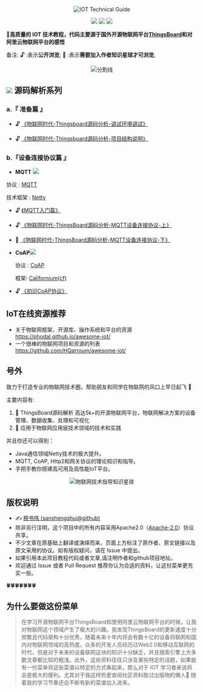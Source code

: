 <p align="center">
    <img src="https://james-1258744956.cos.ap-shanghai.myqcloud.com/IOT%20Technical%20Guide/logo.png" alt="IOT Technical Guide">
</p>
<p align="center">
    <a href="https://travis-ci.org/sanshengshui/IOT-Technical-Guide"><img src="https://travis-ci.org/sanshengshui/IOT-Technical-Guide.svg?branch=master" /></a>
    <a href="https://github.com/sanshengshui/Groza/blob/master/LICENSE"><img src="https://img.shields.io/badge/license-Apache-000000.svg" /></a>
    <a href="https://github.com/sanshengshui/IOT-Technical-Guide/issues"><img src="http://isitmaintained.com/badge/open/dreamans/syncd.svg" /></a>




 **:maple_leaf:高质量的 IOT 技术教程，代码主要源于国外开源物联网平台[ThingsBoard](https://thingsboard.io/)和对阿里云物联网平台的感悟**



备注:  :unlock: :表示**公开浏览**;   :closed_lock_with_key: :表示**需要加入作者知识星球才可浏览**; 


<p align="center">
    <img src="https://james-1258744956.cos.ap-shanghai.myqcloud.com/thingsboard-mqtt-part2/halving_line.jpg" alt="分割线">
</p>
<p align="center">


## ![](https://james-1258744956.cos.ap-shanghai.myqcloud.com/thingsboard-mqtt-part2/thingsboard_logo_blue.png?imageMogr2/thumbnail/!10p) 源码解析系列

### a.『 准备篇 』

- :unlock: [《物联网时代-Thingsboard源码分析-调试环境调试》](https://blog.mushuwei.cn/2018/07/21/%E7%89%A9%E8%81%94%E7%BD%91%E6%97%B6%E4%BB%A3-Thingsboard%E6%BA%90%E7%A0%81%E5%88%86%E6%9E%90-%E8%B0%83%E8%AF%95%E7%8E%AF%E5%A2%83%E6%90%AD%E5%BB%BA/)<br>

- :unlock: [《物联网时代-Thingsboard源码分析-项目结构说明》](https://blog.mushuwei.cn/2018/07/24/%E7%89%A9%E8%81%94%E7%BD%91%E6%97%B6%E4%BB%A3-ThingsBoard%E6%BA%90%E7%A0%81%E5%88%86%E6%9E%90-%E9%A1%B9%E7%9B%AE%E7%BB%93%E6%9E%84%E8%AF%B4%E6%98%8E/)<br>

### b.『设备连接协议篇 』

- **MQTT** ![](https://james-1258744956.cos.ap-shanghai.myqcloud.com/IOT%20Technical%20Guide/MQTT.png)

 协议 :  [MQTT](http://mqtt.org/)

 技术框架 :  [Netty](https://netty.io/)

- :unlock: [《MQTT入门篇》](https://blog.mushuwei.cn/2020/02/05/mqtt入门篇/)<br>

- :unlock: [《物联网时代-ThingsBoard源码分析-MQTT设备连接协议-上》](https://blog.mushuwei.cn/2020/01/24/物联网时代-ThingsBoard源码分析-MQTT设备连接协议-上/)<br>

- :closed_lock_with_key: [《物联网时代-ThingsBoard源码分析-MQTT设备连接协议-下》](https://blog.mushuwei.cn/2020/04/23/物联网时代-ThingsBoard源码分析-MQTT设备连接协议-下/)<br>

  

- **CoAP**![](https://james-1258744956.cos.ap-shanghai.myqcloud.com/IOT%20Technical%20Guide/coap.png)

  协议 :  [CoAP](https://coap.technology/)

  框架: [Californium(cf)](https://www.eclipse.org/californium/)
  
- :unlock: [《初识CoAP协议》](https://blog.mushuwei.cn/2020/04/30/%E5%88%9D%E8%AF%86CoAP%E5%8D%8F%E8%AE%AE/)<br>  


## IoT在线资源推荐

-  关于物联网框架、开源库、操作系统和平台的资源 https://phodal.github.io/awesome-iot/
- 一个很棒的物联网项目和资源的列表  https://github.com/HQarroum/awesome-iot/



## 号外

  致力于打造专业的物联网技术圈，帮助朋友和同学在物联网的风口上早日起飞 🛫️

主要内容有:
1. :loudspeaker: ThingsBoard源码解析
高达5k+的开源物联网平台，物联网解决方案的设备管理、数据收集、处理和可视化
2. :wind_chime: 应用于物联网应用层技术领域的技术和实践

并且你还可以得到：

- Java通信领域Netty技术的极大提升。
- MQTT, CoAP, Http2和网关协议的理论知识和指导。
- 手把手教你搭建高可用及高性能IoT平台。

<p align="center">
    <img src="https://james-1258744956.cos.ap-shanghai.myqcloud.com/thingsboard-mqtt-part2/Knowledge.jpg?imageMogr2/thumbnail/!50p" alt="物联网技术指导知识星球">
</p>
<p align="center">





## 版权说明

- ✍️ [穆书伟 (sanshengshui@github)](https://github.com/sanshengshui)
- 除非另行注明，这个项目中的所有内容采用Apache2.0（[Apache-2.0](http://www.apache.org/licenses/LICENSE-2.0)）协议共享。
- 不少文章在原基础上翻译或演绎而来，页面上方标注了原作者、原文链接以及原文采用的协议。如有版权疑问，请在 Issue 中提出。
- 如果引用本此项目教程代码或者文章,请注明作者和github项目地址。
- 欢迎通过 Issue 或者 Pull Request 推荐你认为合适的资料，让这份菜单更充实一些。

:four_leaf_clover::four_leaf_clover::four_leaf_clover::four_leaf_clover::four_leaf_clover::four_leaf_clover::four_leaf_clover:

## 为什么要做这份菜单

> 在学习开源物联网平台ThingsBoard和使用阿里云物联网平台的时候，让我对物联网这个领域产生了极大的兴趣。我发现ThingsBoard的更新速度十分频繁且代码架构十分优秀，随着未来十年内将会有数十亿的设备将联网和国内对物联网领域的高热度。众多的开发人员经历过Web2.0和移动互联网的时代，但是对于未来的设备联网这块的知识十分缺乏，并且搜索引擎上大多数文章都比较的粗浅。此外，这些资料往往只涉及某些特定的话题，如果能有一份菜单将这些菜谱以特定的方式串起来，那么对于 IOT 学习者来说将会是极大的便利。尤其对于我这样热爱查阅社区资料胜过出版物的懒人:new_moon_with_face: 随着我的学习节奏还会不断有新的菜谱加入进来。
>

